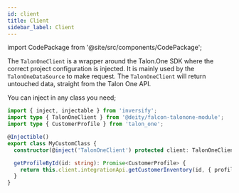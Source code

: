 ```yaml
---
id: client
title: Client
sidebar_label: Client
---
```


import CodePackage from '@site/src/components/CodePackage';

<CodePackage name="@deity/falcon-talonone-module" />


The `TalonOneClient` is a wrapper around the Talon.One SDK where the correct project configuration is injected. It is mainly used by the `TalonOneDataSource` to make request. The `TalonOneClient` will return untouched data, straight from the Talon One API.

You can inject in any class you need;

```ts
import { inject, injectable } from 'inversify';
import type { TalonOneClient } from '@deity/falcon-talonone-module';
import type { CustomerProfile } from 'talon_one';

@Injectible()
export class MyCustomClass {
  constructor(@inject('TalonOneClient') protected client: TalonOneClient) {}

  getProfileById(id: string): Promise<CustomerProfile> {
    return this.client.integrationApi.getCustomerInventory(id, { profile: true });
  }
}
```
